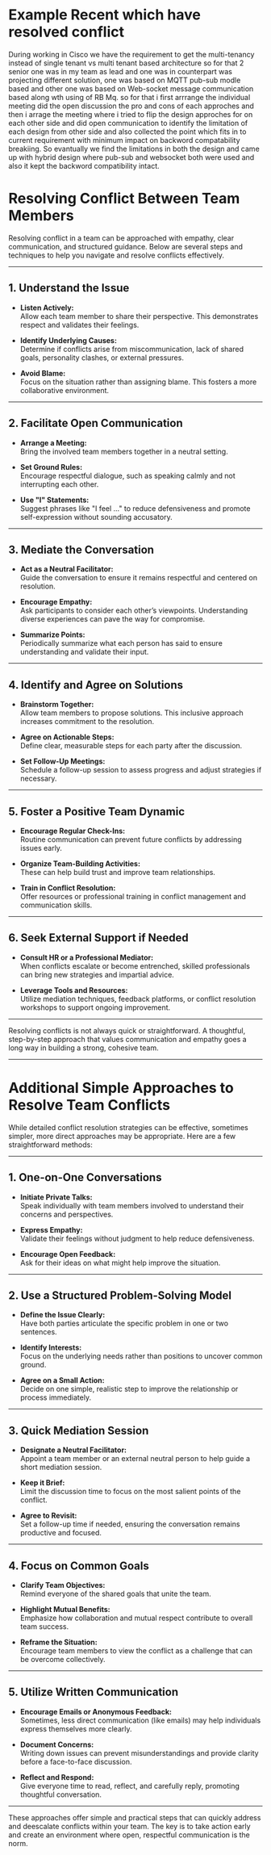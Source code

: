 # Example Recent which have resolved conflict
During working in Cisco we have the requirement to get the multi-tenancy instead of single tenant vs multi tenant based architecture so for that
2 senior one was in my team as lead and one was in counterpart was projecting different solution, one was based on MQTT pub-sub modle based and other one was based on 
Web-socket message communication based along wth using of RB Mq. so for that
i first arrrange the individual meeting did the open discussion the pro and cons of each approches 
and then i arrage the meeting where i tried to flip the design approches for on each other side and did open communication to identify the limitation of each design from other side and also collected the point which fits in to current requirement with minimum impact on backword compatability breakiing. 
So evantually we find the limitations in both the design and came up with hybrid design where pub-sub and websocket both were used and also it kept the backword compatibility intact.

# Resolving Conflict Between Team Members

Resolving conflict in a team can be approached with empathy, clear communication, and structured guidance. Below are several steps and techniques to help you navigate and resolve conflicts effectively.

---

## 1. Understand the Issue

- **Listen Actively:**  
  Allow each team member to share their perspective. This demonstrates respect and validates their feelings.

- **Identify Underlying Causes:**  
  Determine if conflicts arise from miscommunication, lack of shared goals, personality clashes, or external pressures.

- **Avoid Blame:**  
  Focus on the situation rather than assigning blame. This fosters a more collaborative environment.

---

## 2. Facilitate Open Communication

- **Arrange a Meeting:**  
  Bring the involved team members together in a neutral setting.

- **Set Ground Rules:**  
  Encourage respectful dialogue, such as speaking calmly and not interrupting each other.

- **Use "I" Statements:**  
  Suggest phrases like "I feel ..." to reduce defensiveness and promote self-expression without sounding accusatory.

---

## 3. Mediate the Conversation

- **Act as a Neutral Facilitator:**  
  Guide the conversation to ensure it remains respectful and centered on resolution.

- **Encourage Empathy:**  
  Ask participants to consider each other’s viewpoints. Understanding diverse experiences can pave the way for compromise.

- **Summarize Points:**  
  Periodically summarize what each person has said to ensure understanding and validate their input.

---

## 4. Identify and Agree on Solutions

- **Brainstorm Together:**  
  Allow team members to propose solutions. This inclusive approach increases commitment to the resolution.

- **Agree on Actionable Steps:**  
  Define clear, measurable steps for each party after the discussion.

- **Set Follow-Up Meetings:**  
  Schedule a follow-up session to assess progress and adjust strategies if necessary.

---

## 5. Foster a Positive Team Dynamic

- **Encourage Regular Check-Ins:**  
  Routine communication can prevent future conflicts by addressing issues early.

- **Organize Team-Building Activities:**  
  These can help build trust and improve team relationships.

- **Train in Conflict Resolution:**  
  Offer resources or professional training in conflict management and communication skills.

---

## 6. Seek External Support if Needed

- **Consult HR or a Professional Mediator:**  
  When conflicts escalate or become entrenched, skilled professionals can bring new strategies and impartial advice.

- **Leverage Tools and Resources:**  
  Utilize mediation techniques, feedback platforms, or conflict resolution workshops to support ongoing improvement.

---

Resolving conflicts is not always quick or straightforward. A thoughtful, step-by-step approach that values communication and empathy goes a long way in building a strong, cohesive team.


----

# Additional Simple Approaches to Resolve Team Conflicts

While detailed conflict resolution strategies can be effective, sometimes simpler, more direct approaches may be appropriate. Here are a few straightforward methods:

---

## 1. One-on-One Conversations

- **Initiate Private Talks:**  
  Speak individually with team members involved to understand their concerns and perspectives.

- **Express Empathy:**  
  Validate their feelings without judgment to help reduce defensiveness.

- **Encourage Open Feedback:**  
  Ask for their ideas on what might help improve the situation.

---

## 2. Use a Structured Problem-Solving Model

- **Define the Issue Clearly:**  
  Have both parties articulate the specific problem in one or two sentences.

- **Identify Interests:**  
  Focus on the underlying needs rather than positions to uncover common ground.

- **Agree on a Small Action:**  
  Decide on one simple, realistic step to improve the relationship or process immediately.

---

## 3. Quick Mediation Session

- **Designate a Neutral Facilitator:**  
  Appoint a team member or an external neutral person to help guide a short mediation session.

- **Keep it Brief:**  
  Limit the discussion time to focus on the most salient points of the conflict.

- **Agree to Revisit:**  
  Set a follow-up time if needed, ensuring the conversation remains productive and focused.

---

## 4. Focus on Common Goals

- **Clarify Team Objectives:**  
  Remind everyone of the shared goals that unite the team.

- **Highlight Mutual Benefits:**  
  Emphasize how collaboration and mutual respect contribute to overall team success.

- **Reframe the Situation:**  
  Encourage team members to view the conflict as a challenge that can be overcome collectively.

---

## 5. Utilize Written Communication

- **Encourage Emails or Anonymous Feedback:**  
  Sometimes, less direct communication (like emails) may help individuals express themselves more clearly.

- **Document Concerns:**  
  Writing down issues can prevent misunderstandings and provide clarity before a face-to-face discussion.

- **Reflect and Respond:**  
  Give everyone time to read, reflect, and carefully reply, promoting thoughtful conversation.

---

These approaches offer simple and practical steps that can quickly address and deescalate conflicts within your team. The key is to take action early and create an environment where open, respectful communication is the norm.